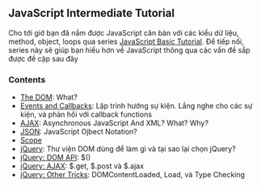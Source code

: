 ## JavaScript Intermediate Tutorial

Cho tới giờ bạn đã nắm được JavaScript căn bản với các kiểu dữ liệu, method, object, loops qua series [JavaScript Basic Tutorial](http://google.com). Để tiếp nối, series này sẽ giúp bạn hiểu hơn về JavaScript thông qua các vấn đề sắp được đề cập sau đây

### Contents
- [The DOM](01-the-dom/README.md): What?
- [Events and Callbacks](02-events-and-callbacks/README.md): Lập trình hướng sự kiện. Lắng nghe cho các sự kiện, và phản hồi với callback functions
- [AJAX](03-ajax/README.md): Asynchronous JavaScript And XML? What? Why?
- [JSON](04-json/README.md): JavaScript Ojbect Notation?
- [Scope]()
- [jQuery](05-jquery/README.md): Thư viện DOM dùng để làm gì và tại sao lại chọn jQuery?
- [jQuery: DOM API](): $()
- [jQuery: AJAX](): $.get, $.post và $.ajax
- [jQuery: Other Tricks](): DOMContentLoaded, Load, và Type Checking

